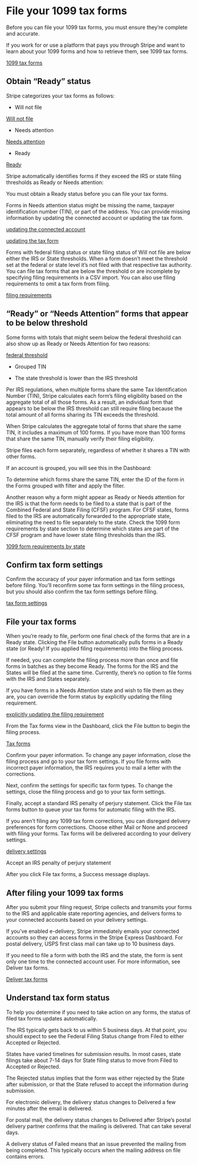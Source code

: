 # File your 1099 tax forms

Before you can file your 1099 tax forms, you must ensure they’re complete and accurate.

If you work for or use a platform that pays you through Stripe and want to learn about your 1099 forms and how to retrieve them, see 1099 tax forms.

[1099 tax forms](https://support.stripe.com/express/topics/1099-tax-forms)

## Obtain “Ready” status

Stripe categorizes your tax forms as follows:

- Will not file

[Will not file](/connect/get-started-tax-reporting#understand-tax-form-status)

- Needs attention

[Needs attention](/connect/get-started-tax-reporting#understand-tax-form-status)

- Ready

[Ready](/connect/get-started-tax-reporting#understand-tax-form-status)

Stripe automatically identifies forms if they exceed the IRS or state filing thresholds as Ready or Needs attention:

You must obtain a Ready status before you can file your tax forms.

Forms in Needs attention status might be missing the name, taxpayer identification number (TIN), or part of the address. You can provide missing information by updating the connected account or updating the tax form.

[updating the connected account](https://dashboard.stripe.com/connect/accounts/overview)

[updating the tax form](/connect/modify-tax-forms)

Forms with federal filing status or state filing status of Will not file are below either the IRS or State thresholds. When a form doesn’t meet the threshold set at the federal or state level it’s not filed with that respective tax authority. You can file tax forms that are below the threshold or are incomplete by specifying filing requirements in a CSV import. You can also use filing requirements to omit a tax form from filing.

[filing requirements](/connect/modify-tax-forms?method=csv#tax-form-status)

## “Ready” or “Needs Attention” forms that appear to be below threshold

Some forms with totals that might seem below the federal threshold can also show up as Ready or Needs Attention for two reasons:

[federal threshold](/connect/tax-reporting#1099-nec)

- Grouped TIN

- The state threshold is lower than the IRS threshold

Per IRS regulations, when multiple forms share the same Tax Identification Number (TIN), Stripe calculates each form’s filing eligibility based on the aggregate total of all those forms. As a result, an individual form that appears to be below the IRS threshold can still require filing because the total amount of all forms sharing its TIN exceeds the threshold.

When Stripe calculates the aggregate total of forms that share the same TIN, it includes a maximum of 100 forms. If you have more than 100 forms that share the same TIN, manually verify their filing eligibility.

Stripe files each form separately, regardless of whether it shares a TIN with other forms.

If an account is grouped, you will see this in the Dashboard:

To determine which forms share the same TIN, enter the ID of the form in the Forms grouped with filter and apply the filter.

Another reason why a form might appear as Ready or Needs attention for the IRS is that the form needs to be filed to a state that is part of the Combined Federal and State Filing (CFSF) program. For CFSF states, forms filed to the IRS are automatically forwarded to the appropriate state, eliminating the need to file separately to the state. Check the 1099 form requirements by state section to determine which states are part of the CFSF program and have lower state filing thresholds than the IRS.

[1099 form requirements by state](/connect/tax-forms-state-requirements#check-1099-form-requirements-by-state)

## Confirm tax form settings

Confirm the accuracy of your payer information and tax form settings before filing. You’ll reconfirm some tax form settings in the filing process, but you should also confirm the tax form settings before filing.

[tax form settings](/connect/tax-form-settings)

## File your tax forms

When you’re ready to file, perform one final check of the forms that are in a Ready state. Clicking the File button automatically pulls forms in a Ready state (or Ready! If you applied filing requirements) into the filing process.

If needed, you can complete the filing process more than once and file forms in batches as they become Ready. The forms for the IRS and the States will be filed at the same time. Currently, there’s no option to file forms with the IRS and States separately.

If you have forms in a Needs Attention state and wish to file them as they are, you can override the form status by explicitly updating the filing requirement.

[explicitly updating the filing requirement](/connect/modify-tax-forms?method=csv#tax-form-status)

From the Tax forms view in the Dashboard, click the File button to begin the filing process.

[Tax forms](https://dashboard.stripe.com/connect/taxes/forms)

Confirm your payer information. To change any payer information, close the filing process and go to your tax form settings. If you file forms with incorrect payer information, the IRS requires you to mail a letter with the corrections.

Next, confirm the settings for specific tax form types. To change the settings, close the filing process and go to your tax form settings.

Finally, accept a standard IRS penalty of perjury statement. Click the File tax forms button to queue your tax forms for automatic filing with the IRS.

If you aren’t filing any 1099 tax form corrections, you can disregard delivery preferences for form corrections. Choose either Mail or None and proceed with filing your forms. Tax forms will be delivered according to your delivery settings.

[delivery settings](https://dashboard.stripe.com/settings/connect/tax_forms)

Accept an IRS penalty of perjury statement

After you click File tax forms, a Success message displays.

## After filing your 1099 tax forms

After you submit your filing request, Stripe collects and transmits your forms to the IRS and applicable state reporting agencies, and delivers forms to your connected accounts based on your delivery settings.

If you’ve enabled e-delivery, Stripe immediately emails your connected accounts so they can access forms in the Stripe Express Dashboard. For postal delivery, USPS first class mail can take up to 10 business days.

If you need to file a form with both the IRS and the state, the form is sent only one time to the connected account user. For more information, see Deliver tax forms.

[Deliver tax forms](/connect/deliver-tax-forms)

## Understand tax form status

To help you determine if you need to take action on any forms, the status of filed tax forms updates automatically.

The IRS typically gets back to us within 5 business days. At that point, you should expect to see the Federal Filing Status change from Filed to either Accepted or Rejected.

States have varied timelines for submission results. In most cases, state filings take about 7-14 days for  State filing status to move from Filed to Accepted or Rejected.

The Rejected status implies that the form was either rejected by the State after submission, or that the State refused to accept the information during submission.

For electronic delivery, the delivery status changes to Delivered a few minutes after the email is delivered.

For postal mail, the delivery status changes to Delivered after Stripe’s postal delivery partner confirms that the mailing is delivered. That can take several days.

A delivery status of Failed means that an issue prevented the mailing from being completed. This typically occurs when the mailing address on file contains errors.
